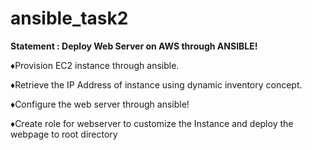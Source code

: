 # ansible_task2
__Statement : Deploy Web Server on AWS through ANSIBLE!__


♦️Provision EC2 instance through ansible.

♦️Retrieve the IP Address of instance using dynamic inventory concept. 

♦️Configure the web server through ansible! 

♦️Create role for webserver to customize the Instance and deploy the webpage to root directory


